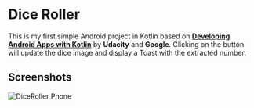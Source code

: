 # Dice Roller

This is my first simple Android project in Kotlin based on [**Developing Android Apps with Kotlin**](https://eu.udacity.com/course/developing-android-apps-with-kotlin--ud9012) by
**Udacity** and **Google**. Clicking on the button will update the dice image and display a Toast with the extracted number.

## Screenshots

![DiceRoller  Phone](https://raw.githubusercontent.com/SamuelaAnastasi/DiceRoller/master/previews/preview.jpg)
